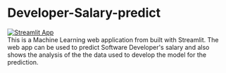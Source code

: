 # Developer-Salary-predict
[![Streamlit App](https://static.streamlit.io/badges/streamlit_badge_black_white.svg)](https://share.streamlit.io/dotserver/developer-salary-predict/main/app.py)\
This is a Machine Learning web application from built with Streamlit. The web app can be used to predict Software Developer's salary and also shows the analysis of the the data used to develop the model for the prediction. 

